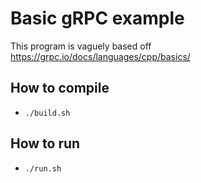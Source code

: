 # Basic gRPC example

This program is vaguely based off <https://grpc.io/docs/languages/cpp/basics/>

## How to compile

- `./build.sh`

## How to run

- `./run.sh`
